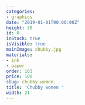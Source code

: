 ```yaml
---
categories:
- graphics
date: "2019-01-01T00:00:00Z"
height: 30
id: 0
inStock: true
isVisible: true
mainImage: chubby.jpg
materials:
- ink
- paper
order: 163
price: 100
slug: chubby-women-
title: 'Chubby women '
width: 21
---
```


